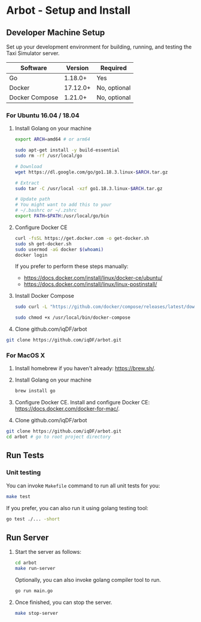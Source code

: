 # Arbot - Setup and Install

## Developer Machine Setup

Set up your development environment for building, running, and testing the Taxi Simulator server.

| Software       | Version  | Required     |
| -------------- | -------- | ------------ |
| Go             | 1.18.0+  | Yes          |
| Docker         | 17.12.0+ | No, optional |
| Docker Compose | 1.21.0+  | No, optional |

### For Ubuntu 16.04 / 18.04

1. Install Golang on your machine

   ```bash
   export ARCH=amd64 # or arm64

   sudo apt-get install -y build-essential
   sudo rm -rf /usr/local/go

   # Download
   wget https://dl.google.com/go/go1.18.3.linux-$ARCH.tar.gz

   # Extract
   sudo tar -C /usr/local -xzf go1.18.3.linux-$ARCH.tar.gz

   # Update path
   # You might want to add this to your
   # ~/.bashrc or ~/.zshrc
   export PATH=$PATH:/usr/local/go/bin
   ```

2. Configure Docker CE

   ```bash
   curl -fsSL https://get.docker.com -o get-docker.sh
   sudo sh get-docker.sh
   sudo usermod -aG docker $(whoami)
   docker login
   ```

   If you prefer to perform these steps manually:

   - https://docs.docker.com/install/linux/docker-ce/ubuntu/
   - https://docs.docker.com/install/linux/linux-postinstall/

3. Install Docker Compose

   ```bash
   sudo curl -L "https://github.com/docker/compose/releases/latest/download/docker-compose-$(uname -s)-$(uname -m)" -o /usr/local/bin/docker-compose

   sudo chmod +x /usr/local/bin/docker-compose
   ```

4. Clone github.com/iqDF/arbot

```bash
git clone https://github.com/iqDF/arbot.git
```

### For MacOS X

1. Install homebrew if you haven't already: https://brew.sh/.
2. Install Golang on your machine

   ```bash
   brew install go
   ```

3. Configure Docker CE. Install and configure Docker CE: https://docs.docker.com/docker-for-mac/.

4. Clone github.com/iqDF/arbot

```bash
git clone https://github.com/iqDF/arbot.git
cd arbot # go to root project directory
```

## Run Tests

### Unit testing

You can invoke `Makefile` command to run all unit tests for you:

```bash
make test
```

If you prefer, you can also run it using golang testing tool:

```bash
go test ./... -short
```

## Run Server

1. Start the server as follows:
   ```bash
   cd arbot
   make run-server
   ```
   Optionally, you can also invoke golang compiler tool to run.
   ```bash
   go run main.go
   ```
2. Once finished, you can stop the server.
   ```bash
   make stop-server
   ```
